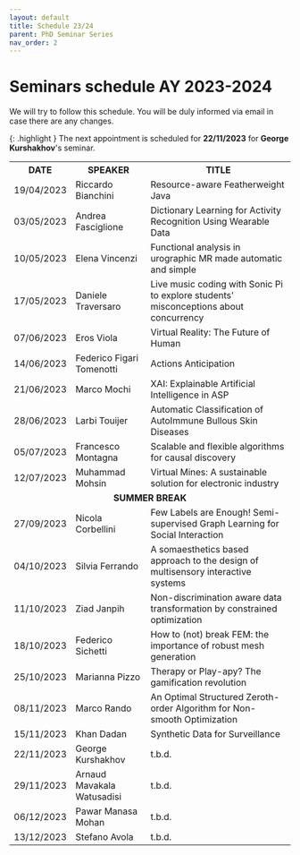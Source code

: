 ```yaml
---
layout: default
title: Schedule 23/24
parent: PhD Seminar Series
nav_order: 2
---
```


# Seminars schedule AY 2023-2024

We will try to follow this schedule. 
You will be duly informed via email in case there are any changes.

{: .highlight }
The next appointment is scheduled for **22/11/2023** for **George Kurshakhov**'s seminar.

<table>
    <tr>
        <th>DATE</th>
        <th>SPEAKER</th>
        <th>TITLE</th>
    </tr>
    <tr>
        <td>19/04/2023</td>
        <td>Riccardo Bianchini</td>
        <td>Resource-aware Featherweight Java</td>
    </tr>
    <tr>
        <td>03/05/2023</td>
        <td>Andrea Fasciglione</td>
        <td>Dictionary Learning for Activity Recognition Using Wearable Data</td>
    </tr>
    <tr>
        <td>10/05/2023</td>
        <td>Elena Vincenzi</td>
        <td>Functional analysis in urographic MR made automatic and simple</td>
    </tr>
    <tr>
        <td>17/05/2023</td>
        <td>Daniele Traversaro</td>
        <td>Live music coding with Sonic Pi to explore students&#39; misconceptions about concurrency</td>
    </tr>
    <tr>
        <td>07/06/2023</td>
        <td>Eros Viola</td>
        <td>Virtual Reality: The Future of Human</td>
    </tr>
    <tr>
        <td>14/06/2023</td>
        <td>Federico Figari Tomenotti</td>
        <td>Actions Anticipation</td>
    </tr>
    <tr>
        <td>21/06/2023</td>
        <td>Marco Mochi</td>
        <td>XAI: Explainable Artificial Intelligence in ASP</td>
    </tr>
    <tr>
        <td>28/06/2023</td>
        <td>Larbi Touijer</td>
        <td>Automatic Classification of AutoImmune Bullous Skin Diseases</td>
    </tr>
    <tr>
        <td>05/07/2023</td>
        <td>Francesco Montagna</td>
        <td>Scalable and flexible algorithms for causal discovery</td>
    </tr>
    <tr>
        <td>12/07/2023</td>
        <td>Muhammad Mohsin</td>
        <td>Virtual Mines: A sustainable solution for electronic industry</td>
    </tr>
    <tr>
        <td colspan="3"><center><b>SUMMER BREAK</b></center></td>
    </tr>
    <tr>
        <td>27/09/2023</td>
        <td>Nicola Corbellini</td>
        <td>Few Labels are Enough! Semi-supervised Graph Learning for Social Interaction</td>
    </tr>
    <tr>
        <td>04/10/2023</td>
        <td>Silvia Ferrando</td>
        <td>A somaesthetics based approach to the design of multisensory interactive systems</td>
    </tr>
    <tr>
        <td>11/10/2023</td>
        <td>Ziad Janpih</td>
        <td>Non-discrimination aware data transformation by constrained optimization</td>
    </tr>
    <tr>
        <td>18/10/2023</td>
        <td>Federico Sichetti</td>
        <td>How to (not) break FEM: the importance of robust mesh generation</td>
    </tr>
    <tr>
        <td>25/10/2023</td>
        <td>Marianna Pizzo</td>
        <td>Therapy or Play-apy? The gamification revolution</td>
    </tr>
    <tr>
        <td>08/11/2023</td>
        <td>Marco Rando</td>
        <td>An Optimal Structured Zeroth-order Algorithm for Non-smooth Optimization</td>
    </tr>
    <tr>
        <td>15/11/2023</td>
        <td>Khan Dadan</td>
        <td>Synthetic Data for Surveillance</td>
    </tr>
    <tr>
        <td>22/11/2023</td>
        <td>George Kurshakhov</td>
        <td>t.b.d.</td>
    </tr>
    <tr>
        <td>29/11/2023</td>
        <td>Arnaud Mavakala Watusadisi</td>
        <td>t.b.d.</td>
    </tr>
    <tr>
        <td>06/12/2023</td>
        <td>Pawar Manasa Mohan</td>
        <td>t.b.d.</td>
    </tr>
    <tr>
        <td>13/12/2023</td>
        <td>Stefano Avola</td>
        <td>t.b.d.</td>
    </tr>
</table>

